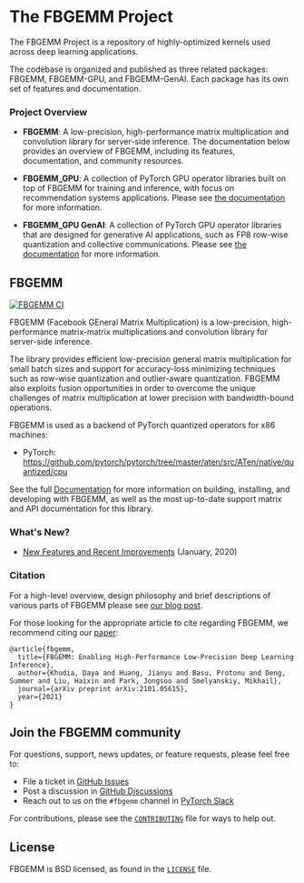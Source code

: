 # The FBGEMM Project

The FBGEMM Project is a repository of highly-optimized kernels used across
deep learning applications.

The codebase is organized and published as three related packages: FBGEMM,
FBGEMM-GPU, and FBGEMM-GenAI. Each package has its own set of features and
documentation.

### Project Overview

* **FBGEMM**: A low-precision, high-performance matrix multiplication and
  convolution library for server-side inference.  The documentation below
  provides an overview of FBGEMM, including its features, documentation, and
  community resources.

* **FBGEMM_GPU**: A collection of PyTorch GPU operator libraries built on top of
  FBGEMM for training and inference, with focus on recommendation systems
  applications.  Please see [the documentation](fbgemm_gpu/README.md) for more
  information.

* **FBGEMM_GPU GenAI**: A collection of PyTorch GPU operator libraries that are
  designed for generative AI applications, such as FP8 row-wise quantization and
  collective communications. Please see [the documentation](fbgemm_gpu/experimental/gen_ai/README.md)
  for more information.


## FBGEMM

[![FBGEMM CI](https://github.com/pytorch/FBGEMM/actions/workflows/fbgemm_ci.yml/badge.svg)](https://github.com/pytorch/FBGEMM/actions/workflows/fbgemm_ci.yml)

FBGEMM (Facebook GEneral Matrix Multiplication) is a low-precision,
high-performance matrix-matrix multiplications and convolution library for
server-side inference.

The library provides efficient low-precision general matrix multiplication for
small batch sizes and support for accuracy-loss minimizing techniques such as
row-wise quantization and outlier-aware quantization. FBGEMM also exploits
fusion opportunities in order to overcome the unique challenges of matrix
multiplication at lower precision with bandwidth-bound operations.

FBGEMM is used as a backend of PyTorch quantized operators for x86 machines:

  * PyTorch: https://github.com/pytorch/pytorch/tree/master/aten/src/ATen/native/quantized/cpu

See the full [Documentation](https://pytorch.org/FBGEMM) for more information
on building, installing, and developing with FBGEMM, as well as the most
up-to-date support matrix and API documentation for this library.

### What's New?

* [New Features and Recent Improvements](https://github.com/pytorch/FBGEMM/wiki/Recent-feature-additions-and-improvements-in-FBGEMM) (January, 2020)

### Citation

For a high-level overview, design philosophy and brief descriptions of various
parts of FBGEMM please see [our blog post](https://code.fb.com/ml-applications/fbgemm).

For those looking for the appropriate article to cite regarding FBGEMM, we
recommend citing our [paper](https://arxiv.org/pdf/2101.05615.pdf):

```
@article{fbgemm,
  title={FBGEMM: Enabling High-Performance Low-Precision Deep Learning Inference},
  author={Khudia, Daya and Huang, Jianyu and Basu, Protonu and Deng, Summer and Liu, Haixin and Park, Jongsoo and Smelyanskiy, Mikhail},
  journal={arXiv preprint arXiv:2101.05615},
  year={2021}
}
```


## Join the FBGEMM community

For questions, support, news updates, or feature requests, please feel free to:

* File a ticket in [GitHub Issues](https://github.com/pytorch/FBGEMM/issues)
* Post a discussion in [GitHub Discussions](https://github.com/pytorch/FBGEMM/discussions)
* Reach out to us on the `#fbgemm` channel in [PyTorch Slack](https://bit.ly/ptslack)

For contributions, please see the [`CONTRIBUTING`](./CONTRIBUTING.md) file for
ways to help out.


## License

FBGEMM is BSD licensed, as found in the [`LICENSE`](LICENSE) file.
